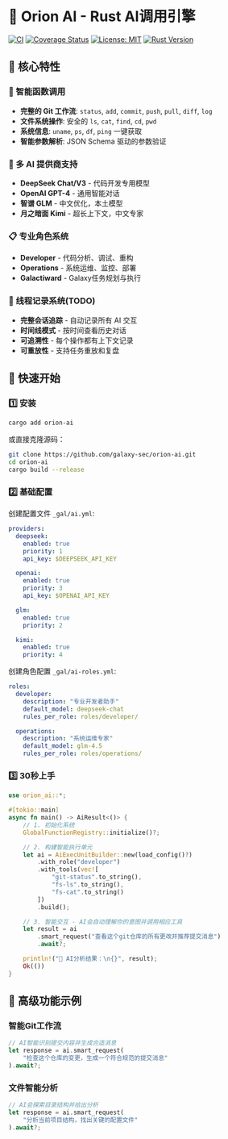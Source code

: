 # 🚀 Orion AI - Rust AI调用引擎

[![CI](https://github.com/galaxy-sec/orion-ai/workflows/CI/badge.svg)](https://github.com/galaxy-sec/orion-ai/actions)
[![Coverage Status](https://codecov.io/gh/galaxy-sec/orion-ai/branch/main/graph/badge.svg)](https://codecov.io/gh/galaxy-sec/orion-ai)
[![License: MIT](https://img.shields.io/badge/License-MIT-yellow.svg)](https://opensource.org/licenses/MIT)
[![Rust Version](https://img.shields.io/badge/rust-1.75%2B-orange.svg)](https://rust-lang.org)


## 🌟 核心特性

### 🔧 智能函数调用
- **完整的 Git 工作流**: `status`, `add`, `commit`, `push`, `pull`, `diff`, `log`
- **文件系统操作**: 安全的 `ls`, `cat`, `find`, `cd`, `pwd`
- **系统信息**: `uname`, `ps`, `df`, `ping` 一键获取
- **智能参数解析**: JSON Schema 驱动的参数验证

### 🎯 多 AI 提供商支持
- **DeepSeek Chat/V3** - 代码开发专用模型
- **OpenAI GPT-4** - 通用智能对话
- **智谱 GLM** - 中文优化，本土模型
- **月之暗面 Kimi** - 超长上下文，中文专家

### 📋 专业角色系统
- **Developer** - 代码分析、调试、重构
- **Operations** - 系统运维、监控、部署
- **Galactiward** - Galaxy任务规划与执行

### 🔄 线程记录系统(TODO)
- **完整会话追踪** - 自动记录所有 AI 交互
- **时间线模式** - 按时间查看历史对话
- **可追溯性** - 每个操作都有上下文记录
- **可重放性** - 支持任务重放和复盘


## 🚀 快速开始

### 1️⃣ 安装

```bash
cargo add orion-ai
```

或直接克隆源码：

```bash
git clone https://github.com/galaxy-sec/orion-ai.git
cd orion-ai
cargo build --release
```

### 2️⃣ 基础配置

创建配置文件 `_gal/ai.yml`:

```yaml
providers:
  deepseek:
    enabled: true
    priority: 1
    api_key: $DEEPSEEK_API_KEY

  openai:
    enabled: true
    priority: 3
    api_key: $OPENAI_API_KEY

  glm:
    enabled: true
    priority: 2

  kimi:
    enabled: true
    priority: 4
```

创建角色配置 `_gal/ai-roles.yml`:

```yaml
roles:
  developer:
    description: "专业开发者助手"
    default_model: deepseek-chat
    rules_per_role: roles/developer/

  operations:
    description: "系统运维专家"
    default_model: glm-4.5
    rules_per_role: roles/operations/
```

### 3️⃣ 30秒上手

```rust
use orion_ai::*;

#[tokio::main]
async fn main() -> AiResult<()> {
    // 1. 初始化系统
    GlobalFunctionRegistry::initialize()?;

    // 2. 构建智能执行单元
    let ai = AiExecUnitBuilder::new(load_config()?)
        .with_role("developer")
        .with_tools(vec![
            "git-status".to_string(),
            "fs-ls".to_string(),
            "fs-cat".to_string()
        ])
        .build();

    // 3. 智能交互 - AI会自动理解你的意图并调用相应工具
    let result = ai
        .smart_request("查看这个git仓库的所有更改并推荐提交消息")
        .await?;

    println!("🎯 AI分析结果：\n{}", result);
    Ok(())
}
```

## 🎯 高级功能示例

### 智能Git工作流

```rust
// AI智能识别提交内容并生成合适消息
let response = ai.smart_request(
    "检查这个仓库的变更，生成一个符合规范的提交消息"
).await?;
```

### 文件智能分析

```rust
// AI会探索目录结构并给出分析
let response = ai.smart_request(
    "分析当前项目结构，找出关键的配置文件"
).await?;
```
